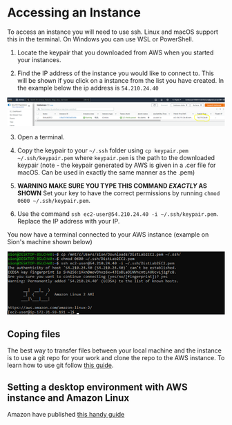 # Accessing an Instance

To access an instance you will need to use ssh. Linux and macOS support this in the terminal. On Windows you can use WSL or PowerShell.

1. Locate the keypair that you downloaded from AWS when you started your instances.

2. Find the IP address of the instance you would like to connect to. This will be shown if you click on a instance from the list you have created. In the example below the ip address is `54.210.24.40`

![ip address](content/ip-address.png)

3. Open a terminal.

4. Copy the keypair to your `~/.ssh` folder using `cp keypair.pem ~/.ssh/keypair.pem` where `keypair.pem` is the path to the downloaded keypair (note -	the keypair generated by AWS is given in a .cer file for macOS. Can be used in exactly the same manner as the .pem)

4. **WARNING MAKE SURE YOU TYPE THIS COMMAND *EXACTLY* AS SHOWN** Set your key to have the correct permissions by running `chmod 0600 ~/.ssh/keypair.pem`. 

5. Use the command `ssh ec2-user@54.210.24.40 -i ~/.ssh/keypair.pem`. Replace the IP address with your IP.

You now have a terminal connected to your AWS instance (example on Sion's machine shown below)

<img src="content/keypermissionsandaccess.png" alt="drawing" width="640"/>


## Coping files

The best way to transfer files between your local machine and the instance is to use a git repo for your work and clone the repo to the AWS instance. To learn how to use git follow [this guide](https://www.ole.bris.ac.uk/bbcswebdav/users/csxdb/pub/git/index.html).

<!--- Alternatively, consider using Filezilla (take extreme caution when downloading FileZilla as **some vendors bundle it with Malware!!**):

1.	Download and install FileZilla on your local machine
2.	Open the menu File -> Site Manager
3.	Click on New site, select SFTP as Protocol, fill in Host with your AWS Instance IP and Port with 22
4.	Select Key file as Logon Type, fill in User and Keyfile with ec2-user and your pem key
5.	Connect 
--->

## Setting a desktop environment with AWS instance and Amazon Linux

Amazon have published [this handy guide](https://aws.amazon.com/premiumsupport/knowledge-center/ec2-linux-2-install-gui/)
